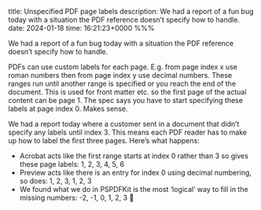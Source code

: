 title: Unspecified PDF page labels
description: We had a report of a fun bug today with a situation the PDF reference doesn’t specify how to handle.
date: 2024-01-18
time: 16:21:23+0000
%%%

We had a report of a fun bug today with a situation the PDF reference doesn’t specify how to handle.

PDFs can use custom labels for each page. E.g. from page index x use roman numbers then from page index y use decimal numbers. These ranges run until another range is specified or you reach the end of the document. This is used for front matter etc. so the first page of the actual content can be page 1. The spec says you have to start specifying these labels at page index 0. Makes sense.

We had a report today where a customer sent in a document that didn’t specify any labels until index 3. This means each PDF reader has to make up how to label the first three pages. Here’s what happens:

- Acrobat acts like the first range starts at index 0 rather than 3 so gives these page labels: 1, 2, 3, 4, 5, 6
- Preview acts like there is an entry for index 0 using decimal numbering, so does: 1, 2, 3, 1, 2, 3
- We found what we do in PSPDFKit is the most ‘logical’ way to fill in the missing numbers: -2, -1, 0, 1, 2, 3 🤪
